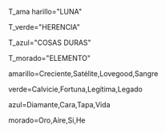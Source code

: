 T_ama harillo="LUNA"

T_verde="HERENCIA"

T_azul="COSAS DURAS"

T_morado="ELEMENTO"

amarillo=Creciente,Satélite,Lovegood,Sangre

verde=Calvicie,Fortuna,Legítima,Legado

azul=Diamante,Cara,Tapa,Vida

morado=Oro,Aire,Si,He